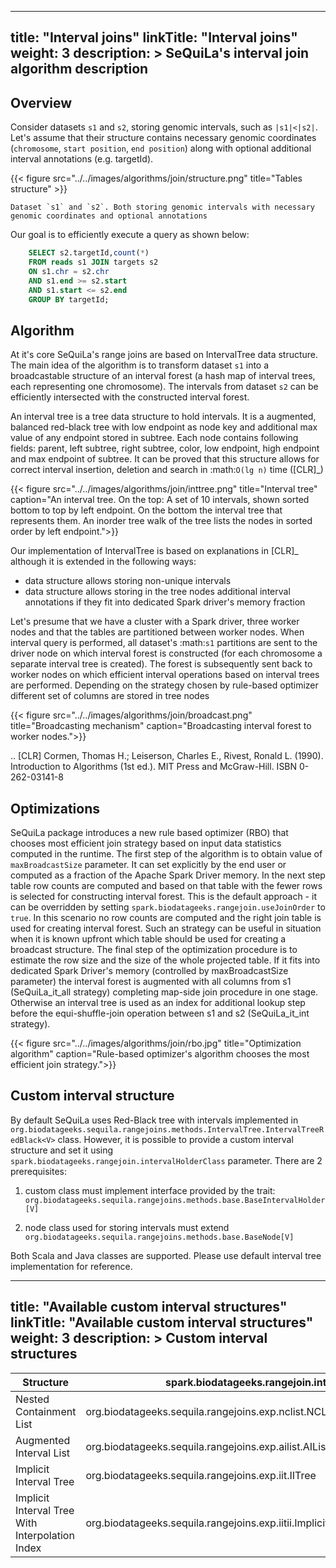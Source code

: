 
---
title: "Interval joins"
linkTitle: "Interval joins"
weight: 3
description: >
    SeQuiLa's interval join algorithm description
---

## Overview


Consider datasets `s1` and `s2`, storing genomic intervals, such as `|s1|<|s2|`. Let's assume that their structure contains necessary genomic coordinates (`chromosome`, `start position`, `end position`) along with optional additional interval annotations (e.g. targetId).

{{< figure src="../../images/algorithms/join/structure.png" title="Tables structure" >}}

    Dataset `s1` and `s2`. Both storing genomic intervals with necessary genomic coordinates and optional annotations

Our goal is to efficiently execute a query as shown below:
```sql
    SELECT s2.targetId,count(*)
    FROM reads s1 JOIN targets s2
    ON s1.chr = s2.chr
    AND s1.end >= s2.start
    AND s1.start <= s2.end
    GROUP BY targetId;
```

## Algorithm

At it's core SeQuiLa's range joins are based on IntervalTree data structure. The main idea of the algorithm is to transform dataset `s1` into a broadcastable structure of an interval forest (a hash map of interval trees, each representing one chromosome). The intervals from dataset `s2` can be efficiently intersected with the constructed interval forest.

An interval tree is a tree data structure to hold intervals. It is a augmented, balanced red-black tree with low endpoint as node key and additional max value of any endpoint stored in subtree.
Each node contains following fields: parent, left subtree, right subtree, color, low endpoint, high endpoint and max endpoint of subtree.
It can be proved that this structure allows for correct interval insertion, deletion and search in :math:`O(lg n)` time ([CLR]_)

{{< figure src="../../images/algorithms/join/inttree.png" title="Interval tree" caption="An interval tree. On the top: A set of 10 intervals, shown sorted bottom to top by left endpoint. On  the bottom the interval tree that represents them. An inorder tree walk of the tree lists the nodes in sorted order by left endpoint.">}}

Our implementation of IntervalTree is based on explanations in [CLR]_ although it is extended in the following ways:

* data structure allows storing non-unique intervals
* data structure allows storing in the tree nodes additional interval annotations if they fit into dedicated Spark driver's memory fraction

Let's presume that we have a cluster with a Spark driver, three worker nodes and that the tables are partitioned between worker nodes. When interval query is performed, all dataset's :math:`s1` partitions are sent to the driver node on which interval forest is constructed (for each chromosome a separate interval tree is created).  The forest is subsequently sent back to worker nodes on which efficient interval operations based on interval trees are performed. Depending on the strategy chosen by rule-based optimizer different set of columns are stored in tree nodes

{{< figure src="../../images/algorithms/join/broadcast.png" title="Broadcasting mechanism" caption="Broadcasting interval forest to worker nodes.">}}

.. [CLR] Cormen, Thomas H.; Leiserson, Charles E., Rivest, Ronald L. (1990). Introduction to Algorithms (1st ed.). MIT Press and McGraw-Hill. ISBN 0-262-03141-8



Optimizations
---------------

SeQuiLa package introduces a new rule based optimizer (RBO) that chooses most efficient join strategy based on
input data statistics computed in the runtime. The first step of the algorithm is to obtain value of `maxBroadcastSize` parameter. It can set explicitly by the end user or computed as a fraction of the Apache Spark Driver memory.
In the next step table row counts are computed and based on that table with the fewer rows is selected for constructing interval forest. This is the default approach - it can be overridden by setting
`spark.biodatageeks.rangejoin.useJoinOrder` to `true`. In this scenario no row counts are computed and the right join table is used for creating interval forest. Such an strategy can be useful in situation when it is known upfront which table should be used for creating a broadcast structure.
The final step of the optimization procedure is to estimate the row size and the size of the whole projected table.
If it fits into dedicated Spark Driver's memory (controlled by maxBroadcastSize parameter) the interval forest is augmented with all columns from s1 (SeQuiLa_it_all strategy) completing map-side join procedure in one stage. Otherwise an interval tree is used as an index for additional lookup step before the equi-shuffle-join operation between s1 and s2 (SeQuiLa_it_int strategy).

{{< figure src="../../images/algorithms/join/rbo.jpg" title="Optimization algorithm" caption="Rule-based optimizer's algorithm chooses the most efficient join strategy.">}}



Custom interval structure
---------------
By default SeQuiLa uses Red-Black tree with intervals implemented in `org.biodatageeks.sequila.rangejoins.methods.IntervalTree.IntervalTreeRedBlack<V>`
class. However, it is possible to provide a custom interval structure and set it using `spark.biodatageeks.rangejoin.intervalHolderClass`
parameter. There are 2 prerequisites:

1. custom class must implement interface provided by the trait: `org.biodatageeks.sequila.rangejoins.methods.base.BaseIntervalHolder[V]`

2. node class used for storing intervals must extend `org.biodatageeks.sequila.rangejoins.methods.base.BaseNode[V]`

Both Scala and Java classes are supported. Please use default interval tree implementation for reference.

---
title: "Available custom interval structures"
linkTitle: "Available custom interval structures"
weight: 3
description: >
Custom interval structures
---
|            Structure             | spark.biodatageeks.rangejoin.intervalHolderClass         | Reference                                                                            |
|-----------------------------------------|-----------------|------------------------------------------------------------------------------------|
| Nested Containment List | org.biodatageeks.sequila.rangejoins.exp.nclist.NCList | [link](https://academic.oup.com/bioinformatics/article/23/11/1386/199545) |
| Augmented Interval List | org.biodatageeks.sequila.rangejoins.exp.ailist.AIList | [link](https://academic.oup.com/bioinformatics/article/35/23/4907/5509521) |
| Implicit Interval Tree | org.biodatageeks.sequila.rangejoins.exp.iit.IITree | [link](https://pubmed.ncbi.nlm.nih.gov/32966548/)|
| Implicit Interval Tree With Interpolation Index | org.biodatageeks.sequila.rangejoins.exp.iitii.ImplicitIntervalTreeWithInterpolationIndex | [link](https://github.com/mlin/iitii) |


